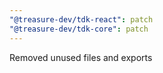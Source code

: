 ```yaml
---
"@treasure-dev/tdk-react": patch
"@treasure-dev/tdk-core": patch
---
```


Removed unused files and exports
